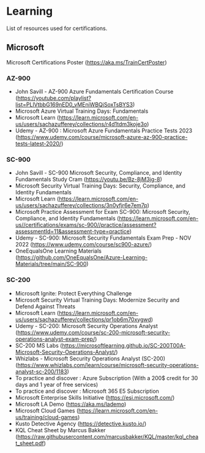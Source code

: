 # Learning

List of resources used for certifications.

## Microsoft
Microsoft Certifications Poster (https://aka.ms/TrainCertPoster)

### AZ-900
- John Savill - AZ-900 Azure Fundamentals Certification Course (https://youtube.com/playlist?list=PLlVtbbG169nED0_vMEniWBQjSoxTsBYS3)
- Microsoft Azure Virtual Training Days: Fundamentals
- Microsoft Learn (https://learn.microsoft.com/en-us/users/sachazufferey/collections/r4d1tdm3koje3o)
- Udemy - AZ-900 : Microsoft Azure Fundamentals Practice Tests 2023 (https://www.udemy.com/course/microsoft-azure-az-900-practice-tests-latest-2020/)

### SC-900
- John Savill - SC-900 Microsoft Security, Compliance, and Identity Fundamentals Study Cram (https://youtu.be/Bz-8jM3jg-8)
- Microsoft Security Virtual Training Days: Security, Compliance, and Identity Fundamentals
- Microsoft Learn (https://learn.microsoft.com/en-us/users/sachazufferey/collections/3n0yfjr6e7em7p)
- Microsoft Practice Assessment for Exam SC-900: Microsoft Security, Compliance, and Identity Fundamentals (https://learn.microsoft.com/en-us//certifications/exams/sc-900//practice/assessment?assessmentId=11&assessment-type=practice)
- Udemy - SC-900: Microsoft Security Fundamentals Exam Prep - NOV 2022 (https://www.udemy.com/course/sc900-azure/)
- OneEqualsOne Learning Materials (https://github.com/OneEqualsOne/Azure-Learning-Materials/tree/main/SC-900)

### SC-200
- Microsoft Ignite: Protect Everything Challenge
- Microsoft Security Virtual Training Days: Modernize Security and Defend Against Threats
- Microsoft Learn (https://learn.microsoft.com/en-us/users/sachazufferey/collections/pr1ob6m70xygwd)
- Udemy - SC-200: Microsoft Security Operations Analyst (https://www.udemy.com/course/sc-200-microsoft-security-operations-analyst-exam-prep/)
- SC-200 MS Labs (https://microsoftlearning.github.io/SC-200T00A-Microsoft-Security-Operations-Analyst/)
- Whizlabs - Microsoft Security Operations Analyst (SC-200) (https://www.whizlabs.com/learn/course/microsoft-security-operations-analyst-sc-200/1183)
- To practice and discover : Azure Subscription (With a 200$ credit for 30 days and 1 year of free services)
- To practice and discover : Microsoft 365 E5 Subscription
- Microsoft Enterprise Skills Initiative (https://esi.microsoft.com/) 
- Microsoft LA Demo (https://aka.ms/lademo)
- Microsoft Cloud Games (https://learn.microsoft.com/en-us/training/cloud-games)
- Kusto Detective Agency (https://detective.kusto.io/)
- KQL Cheat Sheet by Marcus Bakker (https://raw.githubusercontent.com/marcusbakker/KQL/master/kql_cheat_sheet.pdf)
